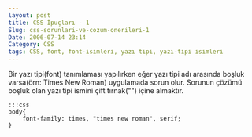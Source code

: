 ```yaml
---
layout: post
title: CSS İpuçları - 1
Slug: css-sorunlari-ve-cozum-onerileri-1
Date: 2006-07-14 23:14
Category: CSS
tags: CSS, font, font-isimleri, yazı tipi, yazı-tipi isimleri
---
```


Bir yazı tipi(font) tanımlaması yapılırken eğer yazı tipi adı arasında
boşluk varsa(örn: Times New Roman) uygulamada sorun olur. Sorunun çözümü
boşluk olan yazı tipi ismini çift tırnak("") içine almaktır.

	:::css
	body{
		font-family: times, "times new roman", serif;
	}

